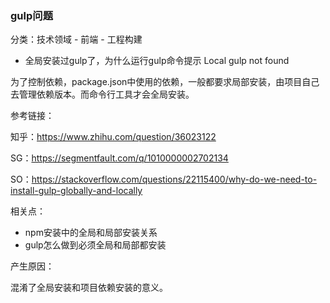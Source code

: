 ### gulp问题

分类：技术领域 - 前端 - 工程构建

- 全局安装过gulp了，为什么运行gulp命令提示 Local gulp not found

为了控制依赖，package.json中使用的依赖，一般都要求局部安装，由项目自己去管理依赖版本。而命令行工具才会全局安装。



参考链接：

知乎：https://www.zhihu.com/question/36023122

SG：https://segmentfault.com/q/1010000002702134

SO：https://stackoverflow.com/questions/22115400/why-do-we-need-to-install-gulp-globally-and-locally

相关点：

- npm安装中的全局和局部安装关系
- gulp怎么做到必须全局和局部都安装



产生原因：

混淆了全局安装和项目依赖安装的意义。